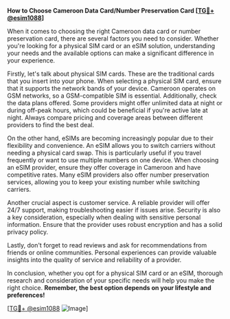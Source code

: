 **How to Choose Cameroon Data Card/Number Preservation Card [[TG💪+ @esim1088](https://t.me/s/esim1088)]**

When it comes to choosing the right Cameroon data card or number preservation card, there are several factors you need to consider. Whether you're looking for a physical SIM card or an eSIM solution, understanding your needs and the available options can make a significant difference in your experience.

Firstly, let's talk about physical SIM cards. These are the traditional cards that you insert into your phone. When selecting a physical SIM card, ensure that it supports the network bands of your device. Cameroon operates on GSM networks, so a GSM-compatible SIM is essential. Additionally, check the data plans offered. Some providers might offer unlimited data at night or during off-peak hours, which could be beneficial if you're active late at night. Always compare pricing and coverage areas between different providers to find the best deal.

On the other hand, eSIMs are becoming increasingly popular due to their flexibility and convenience. An eSIM allows you to switch carriers without needing a physical card swap. This is particularly useful if you travel frequently or want to use multiple numbers on one device. When choosing an eSIM provider, ensure they offer coverage in Cameroon and have competitive rates. Many eSIM providers also offer number preservation services, allowing you to keep your existing number while switching carriers.

Another crucial aspect is customer service. A reliable provider will offer 24/7 support, making troubleshooting easier if issues arise. Security is also a key consideration, especially when dealing with sensitive personal information. Ensure that the provider uses robust encryption and has a solid privacy policy.

Lastly, don't forget to read reviews and ask for recommendations from friends or online communities. Personal experiences can provide valuable insights into the quality of service and reliability of a provider.

In conclusion, whether you opt for a physical SIM card or an eSIM, thorough research and consideration of your specific needs will help you make the right choice. **Remember, the best option depends on your lifestyle and preferences!**

[[TG💪+ @esim1088](https://t.me/s/esim1088) ![Image](https://i.postimg.cc/Y0z9fWf4/image.png)]